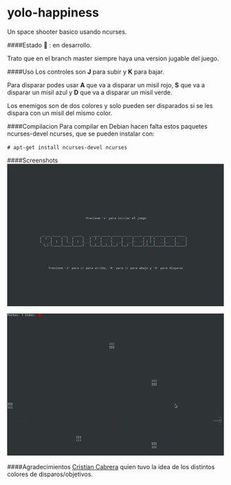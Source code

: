 yolo-happiness
==============

Un space shooter basico usando ncurses.

####Estado
:large_orange_diamond: : en desarrollo.

Trato que en el branch master siempre haya una version jugable del juego.


####Uso
Los controles son **J** para subir y **K** para bajar.

Para disparar podes usar **A** que va a disparar un misil rojo,  **S** que va a disparar un misil azul y  **D** que va a disparar un misil verde.

Los enemigos son de dos colores y solo pueden ser disparados si se les dispara con un misil del mismo color.

####Compilacion
Para compilar en Debian hacen falta estos paquetes ncurses-devel ncurses, que se pueden instalar con:

`# apt-get install ncurses-devel ncurses`

####Screenshots
![ScreenShot](/screenshot.png)

![ScreenShot](/screenshot-2.png)

####Agradecimientos
[Cristian Cabrera](https://github.com/surrealcristian/) quien tuvo la idea de los distintos colores de disparos/objetivos.
